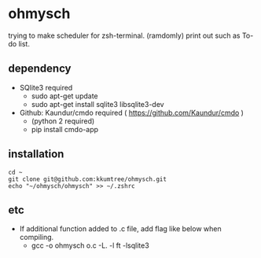 # ohmysch
trying to make scheduler for zsh-terminal. (ramdomly) print out such as To-do list.

## dependency
- SQlite3 required
	- sudo apt-get update 
	- sudo apt-get install sqlite3 libsqlite3-dev
- Github: Kaundur/cmdo required ( https://github.com/Kaundur/cmdo )
	- (python 2 required)
	- pip install cmdo-app 

## installation

```
cd ~
git clone git@github.com:kkumtree/ohmysch.git
echo "~/ohmysch/ohmysch" >> ~/.zshrc
```

## etc
- If additional function added to .c file, add flag like below when compiling.
	- gcc -o ohmysch o.c -L. -l ft -lsqlite3

